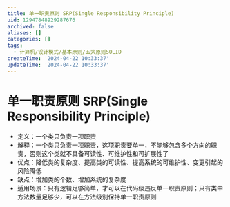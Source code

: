 ```yaml
---
title: 单一职责原则 SRP(Single Responsibility Principle)
uid: 12947848929287676
archived: false
aliases: []
categories: []
tags:
  - 计算机/设计模式/基本原则/五大原则SOLID
createTime: '2024-04-22 10:33:37'
updateTime: '2024-04-22 10:33:37'
---
```


# 单一职责原则 SRP(Single Responsibility Principle)

- 定义：一个类只负责一项职责
- 解释：一个类只负责一项职责，这项职责要单一，不能够包含多个方向的职责，否则这个类就不具备可读性、可维护性和可扩展性了
- 优点：降低类的复杂度、提高类的可读性、提高系统的可维护性、变更引起的风险降低
- 缺点：增加类的个数、增加系统的复杂度
- 适用场景：只有逻辑足够简单，才可以在代码级违反单一职责原则；只有类中方法数量足够少，可以在方法级别保持单一职责原则
